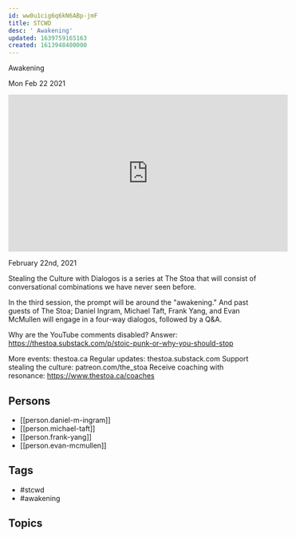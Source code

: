 ```yaml
---
id: ww0u1cig6q6kN6ABp-jmF
title: STCWD
desc: ' Awakening'
updated: 1639759165163
created: 1613948400000
---
```



 Awakening

Mon Feb 22 2021

<iframe width="560" height="315" src="https://www.youtube.com/embed/K6kfcYBrKMc" title="STCWD: Awakening w/ Daniel M. Ingram, Michael Taft, Frank Yang, and Evan McMullen" frameborder="0" allow="accelerometer; autoplay; clipboard-write; encrypted-media; gyroscope; picture-in-picture" allowfullscreen ></iframe>

February 22nd, 2021

Stealing the Culture with Dialogos is a series at The Stoa that will consist of conversational combinations we have never seen before.

In the third session, the prompt will be around the "awakening." And past guests of The Stoa; Daniel Ingram, Michael Taft, Frank Yang, and Evan McMullen will engage in a four-way dialogos, followed by a Q&A. 

Why are the YouTube comments disabled? Answer: https://thestoa.substack.com/p/stoic-punk-or-why-you-should-stop

More events: thestoa.ca
Regular updates: thestoa.substack.com
Support stealing the culture: patreon.com/the_stoa
Receive coaching with resonance: https://www.thestoa.ca/coaches

## Persons

- [[person.daniel-m-ingram]]
- [[person.michael-taft]]
- [[person.frank-yang]]
- [[person.evan-mcmullen]]

## Tags

- #stcwd
- #awakening

## Topics



